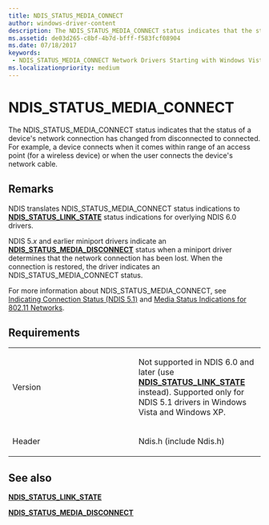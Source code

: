 ```yaml
---
title: NDIS_STATUS_MEDIA_CONNECT
author: windows-driver-content
description: The NDIS_STATUS_MEDIA_CONNECT status indicates that the status of a device's network connection has changed from disconnected to connected.
ms.assetid: de03d265-c8bf-4b7d-bfff-f583fcf08904
ms.date: 07/18/2017
keywords:
 - NDIS_STATUS_MEDIA_CONNECT Network Drivers Starting with Windows Vista
ms.localizationpriority: medium
---
```


# NDIS\_STATUS\_MEDIA\_CONNECT


The NDIS\_STATUS\_MEDIA\_CONNECT status indicates that the status of a device's network connection has changed from disconnected to connected. For example, a device connects when it comes within range of an access point (for a wireless device) or when the user connects the device's network cable.

Remarks
-------

NDIS translates NDIS\_STATUS\_MEDIA\_CONNECT status indications to [**NDIS\_STATUS\_LINK\_STATE**](ndis-status-link-state.md) status indications for overlying NDIS 6.0 drivers.

NDIS 5.*x* and earlier miniport drivers indicate an [**NDIS\_STATUS\_MEDIA\_DISCONNECT**](ndis-status-media-disconnect.md) status when a miniport driver determines that the network connection has been lost. When the connection is restored, the driver indicates an NDIS\_STATUS\_MEDIA\_CONNECT status.

For more information about NDIS\_STATUS\_MEDIA\_CONNECT, see [Indicating Connection Status (NDIS 5.1)](https://msdn.microsoft.com/library/windows/hardware/ff546856) and [Media Status Indications for 802.11 Networks](https://msdn.microsoft.com/library/windows/hardware/ff549301).

Requirements
------------

<table>
<colgroup>
<col width="50%" />
<col width="50%" />
</colgroup>
<tbody>
<tr class="odd">
<td><p>Version</p></td>
<td><p>Not supported in NDIS 6.0 and later (use <a href="ndis-status-link-state.md" data-raw-source="[&lt;strong&gt;NDIS_STATUS_LINK_STATE&lt;/strong&gt;](ndis-status-link-state.md)"><strong>NDIS_STATUS_LINK_STATE</strong></a> instead). Supported only for NDIS 5.1 drivers in Windows Vista and Windows XP.</p></td>
</tr>
<tr class="even">
<td><p>Header</p></td>
<td>Ndis.h (include Ndis.h)</td>
</tr>
</tbody>
</table>

## See also


[**NDIS\_STATUS\_LINK\_STATE**](ndis-status-link-state.md)

[**NDIS\_STATUS\_MEDIA\_DISCONNECT**](ndis-status-media-disconnect.md)

 

 





